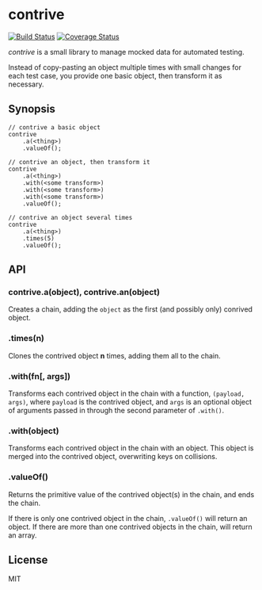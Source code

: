 # contrive

[![Build Status](https://travis-ci.org/mderoche/contrive.svg?branch=master)](https://travis-ci.org/mderoche/contrive)
[![Coverage Status](https://coveralls.io/repos/github/mderoche/contrive/badge.svg?branch=master)](https://coveralls.io/github/mderoche/contrive?branch=master)

*contrive* is a small library to manage mocked data for automated testing.

Instead of copy-pasting an object multiple times with small changes for each
test case, you provide one basic object, then transform it as necessary.

## Synopsis
```
// contrive a basic object
contrive
    .a(<thing>)
    .valueOf();

// contrive an object, then transform it
contrive
    .a(<thing>)
    .with(<some transform>)
    .with(<some transform>)
    .with(<some transform>)
    .valueOf();

// contrive an object several times
contrive
    .a(<thing>)
    .times(5)
    .valueOf();
```

## API

### contrive.a(object), contrive.an(object)

Creates a chain, adding the `object` as the first (and possibly only) conrived object.

### .times(n)

Clones the contrived object **n** times, adding them all to the chain.

### .with(fn[, args])

Transforms each contrived object in the chain with a function, `(payload, args)`, where `payload` is the contrived object,
and `args` is an optional object of arguments passed in through the second parameter of `.with()`.

### .with(object)

Transforms each contrived object in the chain with an object.  This object is merged into the contrived object, overwriting keys
on collisions.

### .valueOf()

Returns the primitive value of the contrived object(s) in the chain, and ends the chain.

If there is only one contrived object in the chain, `.valueOf()` will return an object.  If there are more than one contrived
objects in the chain, will return an array.

## License

MIT